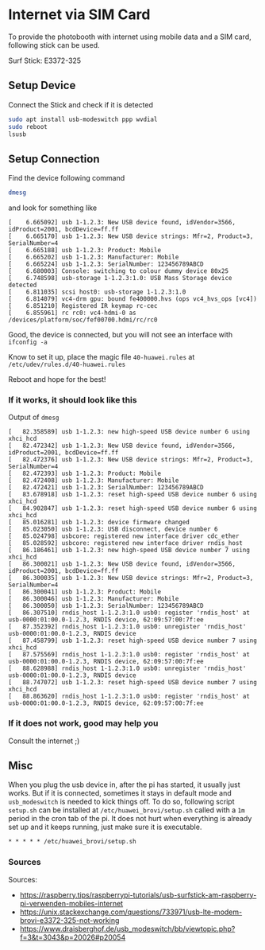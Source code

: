 # Internet via SIM Card

To provide the photobooth with internet using mobile data and a SIM card, following stick can be used.

Surf Stick: E3372-325

## Setup Device

Connect the Stick and check if it is detected

```bash
sudo apt install usb-modeswitch ppp wvdial
sudo reboot
lsusb
```

## Setup Connection

Find the device following command

```bash
dmesg
```

and look for something like

```log
[    6.665092] usb 1-1.2.3: New USB device found, idVendor=3566, idProduct=2001, bcdDevice=ff.ff
[    6.665170] usb 1-1.2.3: New USB device strings: Mfr=2, Product=3, SerialNumber=4
[    6.665188] usb 1-1.2.3: Product: Mobile
[    6.665202] usb 1-1.2.3: Manufacturer: Mobile
[    6.665224] usb 1-1.2.3: SerialNumber: 123456789ABCD
[    6.680003] Console: switching to colour dummy device 80x25
[    6.748598] usb-storage 1-1.2.3:1.0: USB Mass Storage device detected
[    6.811035] scsi host0: usb-storage 1-1.2.3:1.0
[    6.814079] vc4-drm gpu: bound fe400000.hvs (ops vc4_hvs_ops [vc4])
[    6.851210] Registered IR keymap rc-cec
[    6.855961] rc rc0: vc4-hdmi-0 as /devices/platform/soc/fef00700.hdmi/rc/rc0
```

Good, the device is connected, but you will not see an interface with `ifconfig -a`

Know to set it up, place the magic file `40-huawei.rules` at `/etc/udev/rules.d/40-huawei.rules`

Reboot and hope for the best!

### If it works, it should look like this

Output of `dmesg`

```log
[   82.358589] usb 1-1.2.3: new high-speed USB device number 6 using xhci_hcd
[   82.472342] usb 1-1.2.3: New USB device found, idVendor=3566, idProduct=2001, bcdDevice=ff.ff
[   82.472376] usb 1-1.2.3: New USB device strings: Mfr=2, Product=3, SerialNumber=4
[   82.472393] usb 1-1.2.3: Product: Mobile
[   82.472408] usb 1-1.2.3: Manufacturer: Mobile
[   82.472421] usb 1-1.2.3: SerialNumber: 123456789ABCD
[   83.678918] usb 1-1.2.3: reset high-speed USB device number 6 using xhci_hcd
[   84.902847] usb 1-1.2.3: reset high-speed USB device number 6 using xhci_hcd
[   85.016281] usb 1-1.2.3: device firmware changed
[   85.023050] usb 1-1.2.3: USB disconnect, device number 6
[   85.024798] usbcore: registered new interface driver cdc_ether
[   85.028592] usbcore: registered new interface driver rndis_host
[   86.186461] usb 1-1.2.3: new high-speed USB device number 7 using xhci_hcd
[   86.300021] usb 1-1.2.3: New USB device found, idVendor=3566, idProduct=2001, bcdDevice=ff.ff
[   86.300035] usb 1-1.2.3: New USB device strings: Mfr=2, Product=3, SerialNumber=4
[   86.300041] usb 1-1.2.3: Product: Mobile
[   86.300046] usb 1-1.2.3: Manufacturer: Mobile
[   86.300050] usb 1-1.2.3: SerialNumber: 123456789ABCD
[   86.307510] rndis_host 1-1.2.3:1.0 usb0: register 'rndis_host' at usb-0000:01:00.0-1.2.3, RNDIS device, 62:09:57:00:7f:ee
[   87.352392] rndis_host 1-1.2.3:1.0 usb0: unregister 'rndis_host' usb-0000:01:00.0-1.2.3, RNDIS device
[   87.458799] usb 1-1.2.3: reset high-speed USB device number 7 using xhci_hcd
[   87.575569] rndis_host 1-1.2.3:1.0 usb0: register 'rndis_host' at usb-0000:01:00.0-1.2.3, RNDIS device, 62:09:57:00:7f:ee
[   88.628988] rndis_host 1-1.2.3:1.0 usb0: unregister 'rndis_host' usb-0000:01:00.0-1.2.3, RNDIS device
[   88.747072] usb 1-1.2.3: reset high-speed USB device number 7 using xhci_hcd
[   88.863620] rndis_host 1-1.2.3:1.0 usb0: register 'rndis_host' at usb-0000:01:00.0-1.2.3, RNDIS device, 62:09:57:00:7f:ee
```

### If it does not work, good may help you

Consult the internet ;)

## Misc

When you plug the usb device in, after the pi has started, it usually just works. But if it is connected, sometimes it stays in default mode and `usb_modeswitch` is needed to kick things off. To do so, following script `setup.sh` can be installed at `/etc/huawei_brovi/setup.sh` called with a `1m` period in the cron tab of the pi. It does not hurt when everything is already set up and it keeps running, just make sure it is executable.

```txt
* * * * * /etc/huawei_brovi/setup.sh
```

### Sources

Sources:

- <https://raspberry.tips/raspberrypi-tutorials/usb-surfstick-am-raspberry-pi-verwenden-mobiles-internet>
- <https://unix.stackexchange.com/questions/733971/usb-lte-modem-brovi-e3372-325-not-working>
- <https://www.draisberghof.de/usb_modeswitch/bb/viewtopic.php?f=3&t=3043&p=20026#p20054>
